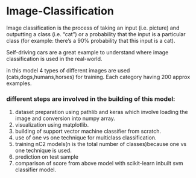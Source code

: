 # Image-Classification
Image classification is the process of taking an input (i.e. picture) and outputting a class (i.e. “cat”) or a probability that the input is a particular class (for example: there’s a 90% probability that this input is a cat).

Self-driving cars are a great example to understand where image classification is used in the real-world.

in this model 4 types of different images are used (cats,dogs,humans,horses) for training. Each category having 200 approx examples.

### different steps are involved in the building of this model:
1) dataset preparation using pathlib and keras which involve loading the image and conversion into numpy array.
2) visualization using matplotlib.
3) building of support vector machine classifier from scratch.
4) use of one vs one technique for multiclass classification.
5) training nC2 models(n is the total number of classes)because one vs one technique is used.
6) prediction on test sample
7) comparison of score from above model with scikit-learn inbuilt svm classifier model.
